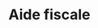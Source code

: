 ---
title: Aide fiscale
longTitle: 'Aide fiscale'
tags:
- gccommon
french:
- "[[Fiscal assistance]]"
---